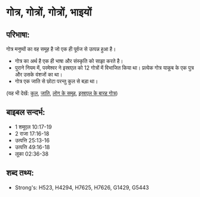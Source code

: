 # गोत्र, गोत्रों, गोत्रों, भाइयों #

## परिभाषा: ##

गोत्र मनुष्यों का वह समूह है जो एक ही पूर्वज से उत्पन्न हुआ है। 

* गोत्र का अर्थ है एक ही भाषा और संस्कृति को साझा करते है।
* पुराने नियम में, परमेश्वर ने इस्राएल को 12 गोत्रों में विभाजित किया था। प्रत्येक गोत्र याकूब के एक पुत्र और उसके वंशजों का था।
* गोत्र एक जाति से छोटा परन्तु कुल से बड़ा था।

(यह भी देखें: [कुल](../clan.md), [जाति](../nation.md), [लोग के समूह](../peoplegroup.md), [इस्राएल के बारह गोत्र](../12tribesofisrael.md))

## बाइबल सन्दर्भ: ##

* 1 शमूएल 10:17-19
* 2 राजा 17:16-18
* उत्पत्ति 25:13-16
* उत्पत्ति 49:16-18
* लूका 02:36-38

## शब्द तथ्य: ##

* Strong's: H523, H4294, H7625, H7626, G1429, G5443
